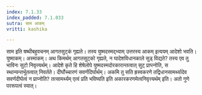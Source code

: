 ```yaml
---
index: 7.1.33
index_padded: 7.1.033
sutra: साम आकम्
vritti: kashika

---
```

साम इति षष्थीबहुवचनम् आगतसुट्कं गृह्यते। तस्य युष्मदस्मद्भ्याम् उत्तरस्य आकम् इत्ययम् आदेशो भवति। युष्माकम्। अस्माकम्। अथ किमर्थम् आगतसुट्को गृह्यते, न घादेशविधानकाले सुड् विद्यते? तस्य एव तु भाविनः सुटो निवृत्त्यर्थम्। आदेशे कृते हि शेषेलोपे युष्मदस्मदोरकारान्तत्वात् सुट् प्राप्त्नोति, स स्थान्यन्तर्भूतत्वात् निवर्तते। दीर्घोच्चारणं सवर्णदिर्घार्थम्। अकमि तु सति ह्रस्वकरणे तद्विधानसामर्थ्यादेव सवर्णदीर्घत्वं न प्राप्नोति? तत्सामर्थ्यम् एत्वं प्रति भविष्यति इति अकारकरणमेत्वनिवृत्त्यर्थम् इति। अतो गुणे पररूपत्वं स्यात्।